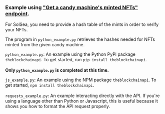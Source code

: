 ### Example using <a href="https://docs.theblockchainapi.com/#tag/Solana-Candy-Machine/paths/~1solana~1nft~1candy_machine~1nfts/post">"Get a candy machine's minted NFTs" endpoint</a>.

For SolSea, you need to provide a hash table of the mints in order to verify your NFTs.

The program in `python_example.py` retrieves the hashes needed for NFTs minted from the given candy machine.

`python_example.py`: An example using the Python PyPi package `theblockchainapi`. To get started, run `pip install theblockchainapi`.<br/><br/>
<b>Only `python_example.py` is completed at this time.</b>

`js_example.py`: An example using the NPM package `theblockchainapi`. To get started, `npm install theblockchainapi`.<br/><br/>
`requests_example.py`: An example interacting directly with the API. If you're using a language other than Python or Javascript, this is useful because it shows you how to format the API request properly.<br/><br/>